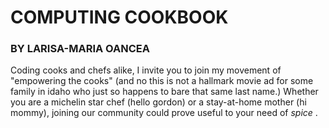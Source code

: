 # COMPUTING COOKBOOK

### BY LARISA-MARIA OANCEA

Coding cooks and chefs alike, I invite you to join my movement of "empowering the cooks" (and no this is not a hallmark movie ad for some family in idaho who just so happens to bare that same last name.) Whether you are a michelin star chef (hello gordon) or a stay-at-home mother (hi mommy), joining our community could prove useful to your need of _spice_ .
